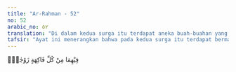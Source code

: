 ```yaml
---
title: "Ar-Rahman - 52"
no: 52
arabic_no: ٥٢
translation: "Di dalam kedua surga itu terdapat aneka buah-buahan yang berpasang-pasangan. "
tafsir: "Ayat ini menerangkan bahwa pada kedua surga itu terdapat bermacam-macam buah-buahan basah dan kering, kedua-duanya sama lezatnya, berlainan dengan buah-buahan di dunia."
---
```


فِيْهِمَا مِنْ كُلِّ فَاكِهَةٍ زَوْجٰنِۚ 
